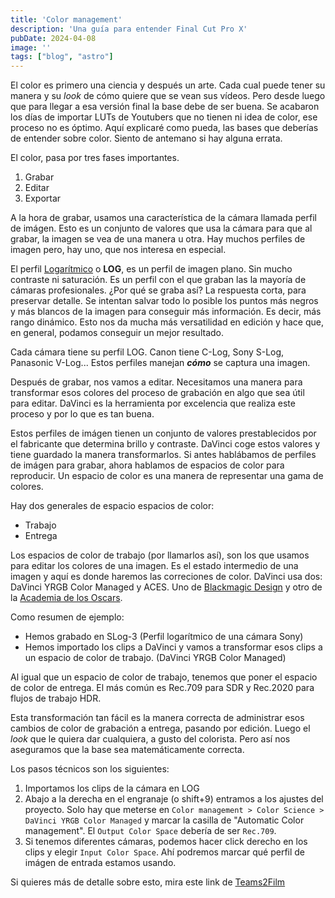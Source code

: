 ```yaml
---
title: 'Color management'
description: 'Una guía para entender Final Cut Pro X'
pubDate: 2024-04-08
image: ''
tags: ["blog", "astro"]
---
```


El color es primero una ciencia y después un arte. Cada cual puede tener su manera y su *look* de cómo quiere que se vean sus vídeos. Pero desde luego que para llegar a esa versión final la base debe de ser buena. Se acabaron los días de importar LUTs de Youtubers que no tienen ni idea de color, ese proceso no es óptimo. Aquí explicaré como pueda, las bases que deberías de entender sobre color. Siento de antemano si hay alguna errata.

El color, pasa por tres fases importantes.
1. Grabar
2. Editar
3. Exportar

A la hora de grabar, usamos una característica de la cámara llamada perfil de imágen. Esto es un conjunto de valores que usa la cámara para que al grabar, la imagen se vea de una manera u otra. Hay muchos perfiles de imagen pero, hay uno, que nos interesa en especial.

El perfil [Logarítmico](https://www.bhphotovideo.com/explora/video/tips-and-solutions/understanding-log-format-recording) o **LOG**, es un perfil de imagen plano. Sin mucho contraste ni saturación. Es un perfil con el que graban las la mayoría de cámaras profesionales. ¿Por qué se graba así? La respuesta corta, para preservar detalle. Se intentan salvar todo lo posible los puntos más negros y más blancos de la imagen para conseguir más información. Es decir, más rango dinámico. Esto nos da mucha más versatilidad en edición y hace que, en general, podamos conseguir un mejor resultado.

Cada cámara tiene su perfil LOG. Canon tiene C-Log, Sony S-Log, Panasonic V-Log... Estos perfiles manejan ***cómo*** se captura una imagen.

Después de grabar, nos vamos a editar. Necesitamos una manera para transformar esos colores del proceso de grabación en algo que sea útil para editar. DaVinci es la herramienta por excelencia que realiza este proceso y por lo que es tan buena.

Estos perfiles de imágen tienen un conjunto de valores prestablecidos por el fabricante que determina brillo y contraste. DaVinci coge estos valores y tiene guardado la manera transformarlos. Si antes hablábamos de perfiles de imágen para grabar, ahora hablamos de espacios de color para reproducir. Un espacio de color es una manera de representar una gama de colores.

Hay dos generales de espacio espacios de color:
- Trabajo
- Entrega

Los espacios de color de trabajo (por llamarlos así), son los que usamos para editar los colores de una imagen. Es el estado intermedio de una imagen y aquí es donde haremos las correciones de color. DaVinci usa dos: DaVinci YRGB Color Managed y ACES. Uno de [Blackmagic Design](https://www.blackmagicdesign.com/) y otro de la [Academia de los Oscars](https://www.oscars.org/science-technology/sci-tech-projects/aces).

Como resumen de ejemplo:
- Hemos grabado en SLog-3 (Perfil logarítmico de una cámara Sony)
- Hemos importado los clips a DaVinci y vamos a transformar esos clips a un espacio de color de trabajo. (DaVinci YRGB Color Managed)

Al igual que un espacio de color de trabajo, tenemos que poner el espacio de color de entrega. El más común es Rec.709 para SDR y Rec.2020 para flujos de trabajo HDR.

Esta transformación tan fácil es la manera correcta de administrar esos cambios de color de grabación a entrega, pasando por edición. Luego el *look* que le quiera dar cualquiera, a gusto del colorista. Pero así nos aseguramos que la base sea matemáticamente correcta.

Los pasos técnicos son los siguientes:
1. Importamos los clips de la cámara en LOG
2. Abajo a la derecha en el engranaje (o shift+9) entramos a los ajustes del proyecto. Solo hay que meterse en `Color management > Color Science > DaVinci YRGB Color Managed` y marcar la casilla de "Automatic Color management". El `Output Color Space` debería de ser `Rec.709`.
3. Si tenemos diferentes cámaras, podemos hacer click derecho en los clips y elegir `Input Color Space`. Ahí podremos marcar qué perfil de imágen de entrada estamos usando.

Si quieres más de detalle sobre esto, mira este link de [Teams2Film](https://www.youtube.com/watch?v=w0ubDSzEEYg)
